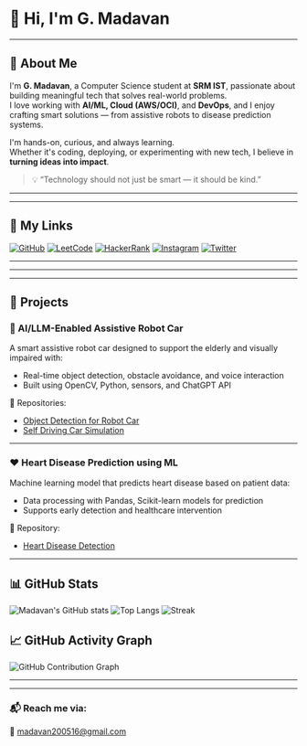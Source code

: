 # 👋 Hi, I'm G. Madavan

---

## 👋 About Me

I'm **G. Madavan**, a Computer Science student at **SRM IST**, passionate about building meaningful tech that solves real-world problems.  
I love working with **AI/ML, Cloud (AWS/OCI)**, and **DevOps**, and I enjoy crafting smart solutions — from assistive robots to disease prediction systems.

I'm hands-on, curious, and always learning.  
Whether it's coding, deploying, or experimenting with new tech, I believe in **turning ideas into impact**.

> 💡 “Technology should not just be smart — it should be kind.”

---


---

## 🔗 My Links

[![GitHub](https://img.shields.io/badge/GitHub-100000?style=for-the-badge&logo=github&logoColor=white)](https://github.com/GMadavan2005)
[![LeetCode](https://img.shields.io/badge/LeetCode-FFA116?style=for-the-badge&logo=leetcode&logoColor=white)](https://leetcode.com/u/m0rIBe8f6t/)
[![HackerRank](https://img.shields.io/badge/HackerRank-2EC866?style=for-the-badge&logo=HackerRank&logoColor=white)](https://www.hackerrank.com/profile/mg7956)
[![Instagram](https://img.shields.io/badge/Instagram-E4405F?style=for-the-badge&logo=instagram&logoColor=white)](https://www.instagram.com/maddyy1605/)
[![Twitter](https://img.shields.io/badge/Twitter-1DA1F2?style=for-the-badge&logo=twitter&logoColor=white)](https://x.com/MadavanG2)

---

---

---

## 💼 Projects

### 🤖 AI/LLM-Enabled Assistive Robot Car
A smart assistive robot car designed to support the elderly and visually impaired with:
- Real-time object detection, obstacle avoidance, and voice interaction
- Built using OpenCV, Python, sensors, and ChatGPT API

🔗 Repositories:
- [Object Detection for Robot Car](https://github.com/GMadavan2005/object-detection-for-robot-car)
- [Self Driving Car Simulation](https://github.com/GMadavan2005/self_driving_car_sim)

---

### ❤️ Heart Disease Prediction using ML
Machine learning model that predicts heart disease based on patient data:
- Data processing with Pandas, Scikit-learn models for prediction
- Supports early detection and healthcare intervention

🔗 Repository:
- [Heart Disease Detection](https://github.com/GMadavan2005/Heart-Disease-Detection-main)

---


## 📊 GitHub Stats

![Madavan's GitHub stats](https://github-readme-stats.vercel.app/api?username=GMadavan2005&show_icons=true&theme=radical)
![Top Langs](https://github-readme-stats.vercel.app/api/top-langs/?username=GMadavan2005&layout=compact&theme=radical)
![Streak](https://streak-stats.demolab.com?user=GMadavan2005&theme=radical)
## 📈 GitHub Activity Graph
![GitHub Contribution Graph](https://github-readme-activity-graph.vercel.app/graph?username=GMadavan2005&bg_color=0d1117&color=00e5ff&line=00e5ff&point=ffffff&area=true&hide_border=true)

---

---

### 📬 Reach me via:
📧 madavan200516@gmail.com

